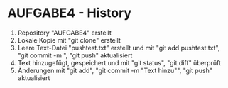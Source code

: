 # AUFGABE4 - History

1. Repository "AUFGABE4" erstellt
2. Lokale Kopie mit "git clone" erstellt
3. Leere Text-Datei "pushtest.txt" erstellt und mit "git add pushtest.txt", "git commit -m ", "git push" aktualisiert
4. Text hinzugefügt, gespeichert und mit "git status", "git diff" überprüft
5. Änderungen mit "git add", "git commit -m "Text hinzu"", "git push" aktualisiert
